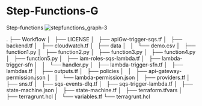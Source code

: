 # Step-Functions-G
Step-functions 
![stepfunctions_graph-3](https://user-images.githubusercontent.com/95050185/216827209-0b2a8747-c2b6-4ca0-8320-3e33304fa9f5.png)



.
├── Workflow
│   ├── LICENSE
│   ├── apiGw-trigger-sqs.tf
│   ├── backend.tf
│   ├── cloudwatch.tf
│   ├── data
│   │   └── demo.csv
│   ├── function1.py
│   ├── function2.py
│   ├── function3.py
│   ├── function4.py
│   ├── function5.py
│   ├── iam-roles-sqs-lambda.tf
│   ├── lambda-trigger-sfn
│   │   └── handler.py
│   ├── lambda-trigger-sfn.tf
│   ├── lambdas.tf
│   ├── outputs.tf
│   ├── policies
│   │   ├── api-gateway-permission.json
│   │   └── lambda-permission.json
│   ├── providers.tf
│   ├── sns.tf
│   ├── sqs-events-dlq.tf
│   ├── sqs-trigger-lambda.tf
│   ├── state-machine.json
│   ├── state-machine.tf
│   ├── terraform.tfvars
│   ├── terragrunt.hcl
│   └── variables.tf
└── terragrunt.hcl



